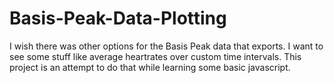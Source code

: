 # Basis-Peak-Data-Plotting
I wish there was other options for the  Basis Peak data that exports. I want to see some stuff like average heartrates over custom time intervals. This project is an attempt to do that while learning some basic javascript.
